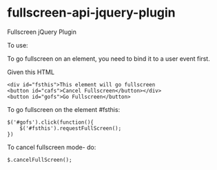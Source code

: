 fullscreen-api-jquery-plugin
============================

Fullscreen jQuery Plugin

To use:

To go fullscreen on an element, you need to bind it to a user event first. 

Given this HTML

    <div id="fsthis">This element will go fullscreen  
    <button id="cafs">Cancel Fullscreen</button></div>
    <button id="gofs">Go Fullscreen</button>

To go fullscreen on the element #fsthis:

    $('#gofs').click(function(){
        $('#fsthis').requestFullScreen();
    })

To cancel fullscreen mode- do:

    $.cancelFullScreen();
    
  



